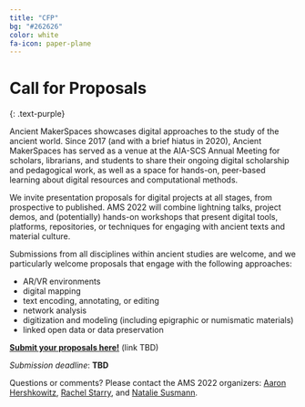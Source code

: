 ```yaml
---
title: "CFP"
bg: "#262626"
color: white
fa-icon: paper-plane
---
```


# Call for Proposals
{: .text-purple}

Ancient MakerSpaces showcases digital approaches to the study of the ancient world. Since 2017 (and with a brief hiatus in 2020), Ancient MakerSpaces has served as a venue at the AIA-SCS Annual Meeting for scholars, librarians, and students to share their ongoing digital scholarship and pedagogical work, as well as a space for hands-on, peer-based learning about digital resources and computational methods.

We invite presentation proposals for digital projects at all stages, from prospective to published. AMS 2022 will combine lightning talks, project demos, and (potentially) hands-on workshops that present digital tools, platforms, repositories, or techniques for engaging with ancient texts and material culture.

Submissions from all disciplines within ancient studies are welcome, and we particularly welcome proposals that engage with the following approaches:

- AR/VR environments
- digital mapping
- text encoding, annotating, or editing
- network analysis
- digitization and modeling (including epigraphic or numismatic materials)
- linked open data or data preservation

**[Submit your proposals here!](#)** (link TBD)

*Submission deadline*: **TBD**

Questions or comments? Please contact the AMS 2022 organizers: [Aaron Hershkowitz](https://twitter.com/AHersheyKow), [Rachel Starry](https://twitter.com/rachellstarry), and [Natalie Susmann](https://twitter.com/NSusmann).

